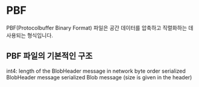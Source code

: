 # PBF
PBF(Protocolbuffer Binary Format) 파일은 공간 데이터를 압축하고 직렬화하는 데 사용되는 형식입니다. 

## PBF 파일의 기본적인 구조
int4: length of the BlobHeader message in network byte order
serialized BlobHeader message
serialized Blob message (size is given in the header)